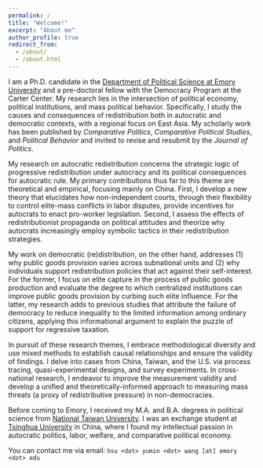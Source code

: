 ```yaml
---
permalink: /
title: "Welcome!"
excerpt: "About me"
author_profile: true
redirect_from: 
  - /about/
  - /about.html
---
```


I am a Ph.D. candidate in the [Department of Political Science at Emory University](http://polisci.emory.edu/home/) and a pre-doctoral fellow with the Democracy Program at the Carter Center. My research lies in the intersection of political economy, political institutions, and mass political behavior. Specifically, I study the causes and consequences of redistribution both in autocratic and democratic contexts, with a regional focus on East Asia. My scholarly work has been published by _Comparative Politics_, _Comparative Political Studies_, and _Political Behavior_ and invited to revise and resubmit by the _Journal of Politics_. 

My research on autocratic redistribution concerns the strategic logic of progressive redistribution under autocracy and its political consequences for autocratic rule. My primary contributions thus far to this theme are theoretical and empirical, focusing mainly on China. First, I develop a new theory that elucidates how non-independent courts, through their flexibility to control elite-mass conflicts in labor disputes, provide incentives for autocrats to enact pro-worker legislation. Second, I assess the effects of redistributionist propaganda on political attitudes and theorize why autocrats increasingly employ symbolic tactics in their redistribution strategies.

My work on democratic (re)distribution, on the other hand, addresses (1) why public goods provision varies across subnational units and (2) why individuals support redistribution policies that act against their self-interest. For the former, I focus on elite capture in the process of public goods production and evaluate the degree to which centralized institutions can improve public goods provision by curbing such elite influence. For the latter, my research adds to previous studies that attribute the failure of democracy to reduce inequality to the limited information among ordinary citizens, applying this informational argument to explain the puzzle of support for regressive taxation.

In pursuit of these research themes, I embrace methodological diversity and use mixed methods to establish causal relationships and ensure the validity of findings. I delve into cases from China, Taiwan, and the U.S. via process tracing, quasi-experimental designs, and survey experiments. In cross-national research, I endeavor to improve the measurement validity and develop a unified and theoretically-informed approach to measuring mass threats (a proxy of redistributive pressure) in non-democracies. 

Before coming to Emory, I received my M.A. and B.A. degrees in political science from [National Taiwan University](https://www.ntu.edu.tw/english/). I was an exchange student at [Tsinghua University](https://www.tsinghua.edu.cn/en/) in China, where I found my intellectual passion in autocratic politics, labor, welfare, and comparative political economy.

You can contact me via email: `hsu <dot> yumin <dot> wang [at] emory <dot> edu`
